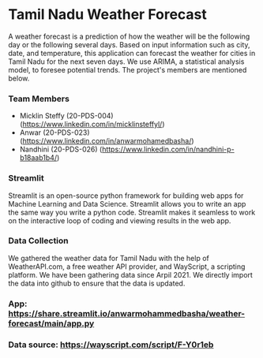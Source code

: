 # Tamil Nadu Weather Forecast

A weather forecast is a prediction of how the weather will be the following day or the following several days. Based on input information such as city, date, and temperature, this application can forecast the weather for cities in Tamil Nadu for the next seven days. We use ARIMA, a statistical analysis model, to foresee potential trends. The project's members are mentioned below.

### Team Members

 * Micklin Steffy (20-PDS-004) (https://www.linkedin.com/in/micklinsteffyl/)
 * Anwar (20-PDS-023) (https://www.linkedin.com/in/anwarmohamedbasha/)
 * Nandhini (20-PDS-026) (https://www.linkedin.com/in/nandhini-p-b18aab1b4/)

### Streamlit

Streamlit is an open-source python framework for building web apps for Machine Learning and Data Science. Streamlit allows you to write an app the same way you write a python code. Streamlit makes it seamless to work on the interactive loop of coding and viewing results in the web app.


### Data Collection

We gathered the weather data for Tamil Nadu with the help of WeatherAPI.com, a free weather API provider, and WayScript, a scripting platform. We have been gathering data since Arpil 2021. We directly import the data into github to ensure that the data is updated.



### App: https://share.streamlit.io/anwarmohammedbasha/weather-forecast/main/app.py

### Data source: https://wayscript.com/script/F-Y0r1eb
